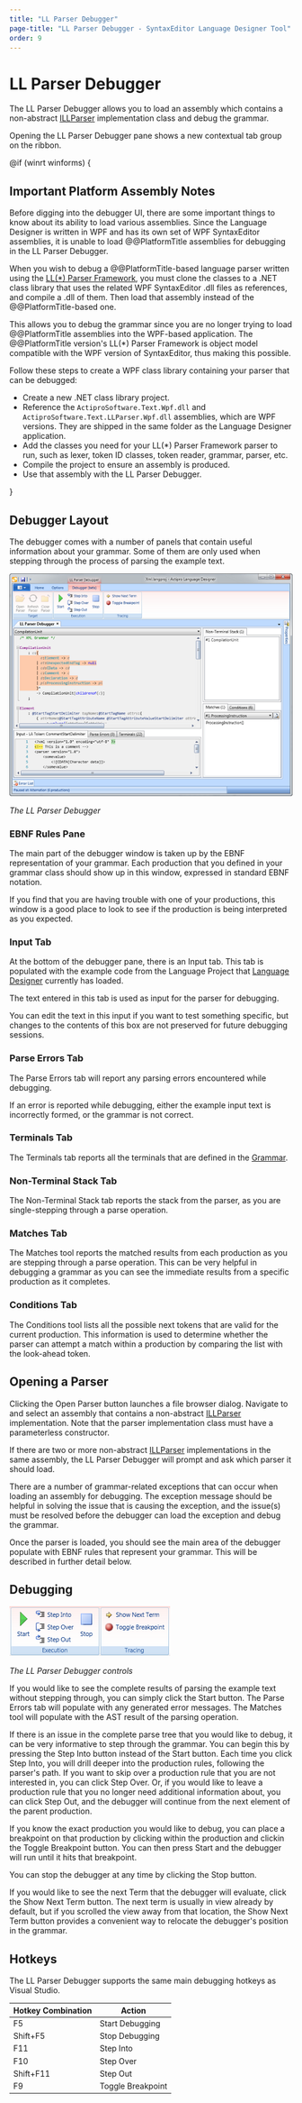 ```yaml
---
title: "LL Parser Debugger"
page-title: "LL Parser Debugger - SyntaxEditor Language Designer Tool"
order: 9
---
```

# LL Parser Debugger

The LL Parser Debugger allows you to load an assembly which contains a non-abstract [ILLParser](xref:ActiproSoftware.Text.Parsing.LLParser.ILLParser) implementation class and debug the grammar.

Opening the LL Parser Debugger pane shows a new contextual tab group on the ribbon.

@if (winrt winforms) {

## Important Platform Assembly Notes

Before digging into the debugger UI, there are some important things to know about its ability to load various assemblies.  Since the Language Designer is written in WPF and has its own set of WPF SyntaxEditor assemblies, it is unable to load @@PlatformTitle assemblies for debugging in the LL Parser Debugger.

When you wish to debug a @@PlatformTitle-based language parser written using the [LL(*) Parser Framework](../ll-parser-framework/index.md), you must clone the classes to a .NET class library that uses the related WPF SyntaxEditor .dll files as references, and compile a .dll of them.  Then load that assembly instead of the @@PlatformTitle-based one.

This allows you to debug the grammar since you are no longer trying to load @@PlatformTitle assemblies into the WPF-based application.  The @@PlatformTitle version's LL(*) Parser Framework is object model compatible with the WPF version of SyntaxEditor, thus making this possible.

Follow these steps to create a WPF class library containing your parser that can be debugged:

- Create a new .NET class library project.
- Reference the `ActiproSoftware.Text.Wpf.dll` and `ActiproSoftware.Text.LLParser.Wpf.dll` assemblies, which are WPF versions.  They are shipped in the same folder as the Language Designer application.
- Add the classes you need for your LL(*) Parser Framework parser to run, such as lexer, token ID classes, token reader, grammar, parser, etc.
- Compile the project to ensure an assembly is produced.
- Use that assembly with the LL Parser Debugger.

}

## Debugger Layout

The debugger comes with a number of panels that contain useful information about your grammar. Some of them are only used when stepping through the process of parsing the example text.

![Screenshot](../images/language-designer-ll-parser-debugger.png)

*The LL Parser Debugger*

### EBNF Rules Pane

The main part of the debugger window is taken up by the EBNF representation of your grammar. Each production that you defined in your grammar class should show up in this window, expressed in standard EBNF notation.

If you find that you are having trouble with one of your productions, this window is a good place to look to see if the production is being interpreted as you expected.

### Input Tab

At the bottom of the debugger pane, there is an Input tab. This tab is populated with the example code from the Language Project that [Language Designer](index.md) currently has loaded.

The text entered in this tab is used as input for the parser for debugging.

You can edit the text in this input if you want to test something specific, but changes to the contents of this box are not preserved for future debugging sessions.

### Parse Errors Tab

The Parse Errors tab will report any parsing errors encountered while debugging.

If an error is reported while debugging, either the example input text is incorrectly formed, or the grammar is not correct.

### Terminals Tab

The Terminals tab reports all the terminals that are defined in the [Grammar](xref:ActiproSoftware.Text.Parsing.LLParser.Implementation.Grammar).

### Non-Terminal Stack Tab

The Non-Terminal Stack tab reports the stack from the parser, as you are single-stepping through a parse operation.

### Matches Tab

The Matches tool reports the matched results from each production as you are stepping through a parse operation. This can be very helpful in debugging a grammar as you can see the immediate results from a specific production as it completes.

### Conditions Tab

The Conditions tool lists all the possible next tokens that are valid for the current production.  This information is used to determine whether the parser can attempt a match within a production by comparing the list with the look-ahead token.

## Opening a Parser

Clicking the Open Parser button launches a file browser dialog. Navigate to and select an assembly that contains a non-abstract [ILLParser](xref:ActiproSoftware.Text.Parsing.LLParser.ILLParser) implementation.  Note that the parser implementation class must have a parameterless constructor.

If there are two or more non-abstract [ILLParser](xref:ActiproSoftware.Text.Parsing.LLParser.ILLParser) implementations in the same assembly, the LL Parser Debugger will prompt and ask which parser it should load.

There are a number of grammar-related exceptions that can occur when loading an assembly for debugging.  The exception message should be helpful in solving the issue that is causing the exception, and the issue(s) must be resolved before the debugger can load the exception and debug the grammar.

Once the parser is loaded, you should see the main area of the debugger populate with EBNF rules that represent your grammar. This will be described in further detail below.

## Debugging

![Screenshot](../images/language-designer-ll-parser-debugger-debug-controls.png)

*The LL Parser Debugger controls*

If you would like to see the complete results of parsing the example text without stepping through, you can simply click the Start button. The Parse Errors tab will populate with any generated error messages. The Matches tool will populate with the AST result of the parsing operation.

If there is an issue in the complete parse tree that you would like to debug, it can be very informative to step through the grammar. You can begin this by pressing the Step Into button instead of the Start button. Each time you click Step Into, you will drill deeper into the production rules, following the parser's path. If you want to skip over a production rule that you are not interested in, you can click Step Over. Or, if you would like to leave a production rule that you no longer need additional information about, you can click Step Out, and the debugger will continue from the next element of the parent production.

If you know the exact production you would like to debug, you can place a breakpoint on that production by clicking within the production and clickin the Toggle Breakpoint button. You can then press Start and the debugger will run until it hits that breakpoint.

You can stop the debugger at any time by clicking the Stop button.

If you would like to see the next Term that the debugger will evaluate, click the Show Next Term button.  The next term is usually in view already by default, but if you scrolled the view away from that location, the Show Next Term button provides a convenient way to relocate the debugger's position in the grammar.

## Hotkeys

The LL Parser Debugger supports the same main debugging hotkeys as Visual Studio.

| Hotkey Combination | Action |
|-----|-----|
| F5  | Start Debugging |
| Shift+F5 | Stop Debugging |
| F11 | Step Into |
| F10 | Step Over |
| Shift+F11 | Step Out |
| F9  | Toggle Breakpoint |

